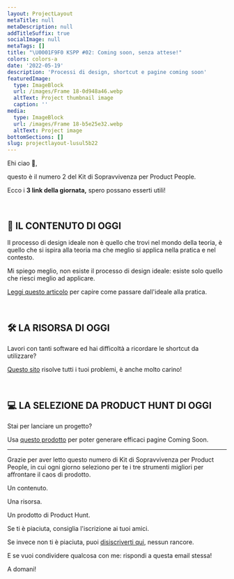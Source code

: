 ```yaml
---
layout: ProjectLayout
metaTitle: null
metaDescription: null
addTitleSuffix: true
socialImage: null
metaTags: []
title: "\U0001F9F0 KSPP #02: Coming soon, senza attese!"
colors: colors-a
date: '2022-05-19'
description: 'Processi di design, shortcut e pagine coming soon'
featuredImage:
  type: ImageBlock
  url: /images/Frame 18-0d948a46.webp
  altText: Project thumbnail image
  caption: ''
media:
  type: ImageBlock
  url: /images/Frame 18-b5e25e32.webp
  altText: Project image
bottomSections: []
slug: projectlayout-lusul5b22
---
```

Ehi ciao 👋,

questo è il numero 2 del Kit di Sopravvivenza per Product People.

Ecco i **3 link della giornata,** spero possano esserti utili!

​

## 📖 IL CONTENUTO DI OGGI

Il processo di design ideale non è quello che trovi nel mondo della teoria, è quello che si ispira alla teoria ma che meglio si applica nella pratica e nel contesto.

Mi spiego meglio, non esiste il processo di design ideale: esiste solo quello che riesci meglio ad applicare.

​[Leggi questo articolo](https://www.tedgoas.com/blog/product-design-process/?ref=refind) per capire come passare dall'ideale alla pratica.

​

## 🛠 LA RISORSA DI OGGI

Lavori con tanti software ed hai difficoltà a ricordare le shortcut da utilizzare?

​[Questo sito](https://shortcuts.design/) risolve tutti i tuoi problemi, è anche molto carino!

​

## 💻 LA SELEZIONE DA PRODUCT HUNT DI OGGI

Stai per lanciare un progetto?

Usa [questo prodotto](https://comingsoonkit.com/?ref=producthunt) per poter generare efficaci pagine Coming Soon.

--------

Grazie per aver letto questo numero di Kit di Sopravvivenza per Product People, in cui ogni giorno seleziono per te i tre strumenti migliori per affrontare il caos di prodotto.

Un contenuto.

Una risorsa.

Un prodotto di Product Hunt.

Se ti è piaciuta, consiglia l'iscrizione ai tuoi amici.

Se invece non ti è piaciuta, puoi [disiscriverti qui](https://preview.convertkit-mail2.com/unsubscribe), nessun rancore.

E se vuoi condividere qualcosa con me: rispondi a questa email stessa!

A domani!
